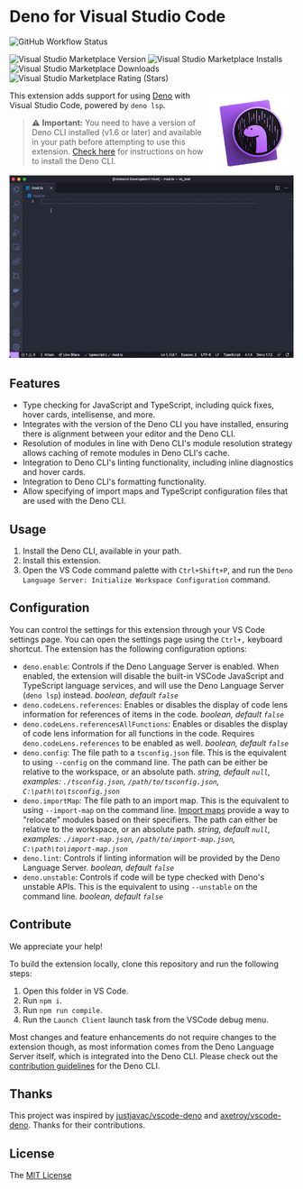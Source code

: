 # Deno for Visual Studio Code

![GitHub Workflow Status](https://img.shields.io/github/workflow/status/denoland/vscode_deno/ci)

![Visual Studio Marketplace Version](https://img.shields.io/visual-studio-marketplace/v/denoland.vscode-deno)
![Visual Studio Marketplace Installs](https://img.shields.io/visual-studio-marketplace/i/denoland.vscode-deno)
![Visual Studio Marketplace Downloads](https://img.shields.io/visual-studio-marketplace/d/denoland.vscode-deno)
![Visual Studio Marketplace Rating (Stars)](https://img.shields.io/visual-studio-marketplace/stars/denoland.vscode-deno)

<img align="right" src=https://raw.githubusercontent.com/denoland/vscode_deno/main/deno.png height="150px">

This extension adds support for using [Deno](https://deno.land/) with Visual
Studio Code, powered by `deno lsp`.

> ⚠️ **Important:** You need to have a version of Deno CLI installed (v1.6 or
> later) and available in your path before attempting to use this extension.
> [Check here](https://deno.land/#installation) for instructions on how to
> install the Deno CLI.

![Basic Usage of the Extension](screenshots/basic_usage.gif)

## Features

- Type checking for JavaScript and TypeScript, including quick fixes, hover
  cards, intellisense, and more.
- Integrates with the version of the Deno CLI you have installed, ensuring there
  is alignment between your editor and the Deno CLI.
- Resolution of modules in line with Deno CLI's module resolution strategy
  allows caching of remote modules in Deno CLI's cache.
- Integration to Deno CLI's linting functionality, including inline diagnostics
  and hover cards.
- Integration to Deno CLI's formatting functionality.
- Allow specifying of import maps and TypeScript configuration files that are
  used with the Deno CLI.

## Usage

1. Install the Deno CLI, available in your path.
2. Install this extension.
3. Open the VS Code command palette with `Ctrl+Shift+P`, and run the
   `Deno Language Server: Initialize Workspace Configuration` command.

## Configuration

You can control the settings for this extension through your VS Code settings
page. You can open the settings page using the `Ctrl+,` keyboard shortcut. The
extension has the following configuration options:

- `deno.enable`: Controls if the Deno Language Server is enabled. When enabled,
  the extension will disable the built-in VSCode JavaScript and TypeScript
  language services, and will use the Deno Language Server (`deno lsp`) instead.
  _boolean, default `false`_
- `deno.codeLens.references`: Enables or disables the display of code lens
  information for references of items in the code. _boolean, default `false`_
- `deno.codeLens.referencesAllFunctions`: Enables or disables the display of
  code lens information for all functions in the code. Requires
  `deno.codeLens.references` to be enabled as well. _boolean, default `false`_
- `deno.config`: The file path to a `tsconfig.json` file. This is the equivalent
  to using `--config` on the command line. The path can be either be relative to
  the workspace, or an absolute path. _string, default `null`, examples:
  `./tsconfig.json`, `/path/to/tsconfig.json`, `C:\path\to\tsconfig.json`_
- `deno.importMap`: The file path to an import map. This is the equivalent to
  using `--import-map` on the command line.
  [Import maps](https://deno.land/manual/linking_to_external_code/import_maps)
  provide a way to "relocate" modules based on their specifiers. The path can
  either be relative to the workspace, or an absolute path. _string, default
  `null`, examples: `./import-map.json`, `/path/to/import-map.json`,
  `C:\path\to\import-map.json`_
- `deno.lint`: Controls if linting information will be provided by the Deno
  Language Server. _boolean, default `false`_
- `deno.unstable`: Controls if code will be type checked with Deno's unstable
  APIs. This is the equivalent to using `--unstable` on the command line.
  _boolean, default `false`_

## Contribute

We appreciate your help!

To build the extension locally, clone this repository and run the following
steps:

1. Open this folder in VS Code.
2. Run `npm i`.
3. Run `npm run compile`.
4. Run the `Launch Client` launch task from the VSCode debug menu.

Most changes and feature enhancements do not require changes to the extension
though, as most information comes from the Deno Language Server itself, which is
integrated into the Deno CLI. Please check out the
[contribution guidelines](https://github.com/denoland/deno/tree/master/docs/contributing)
for the Deno CLI.

## Thanks

This project was inspired by
[justjavac/vscode-deno](https://github.com/justjavac/vscode-deno) and
[axetroy/vscode-deno](https://github.com/axetroy/vscode-deno). Thanks for their
contributions.

## License

The [MIT License](LICENSE)
